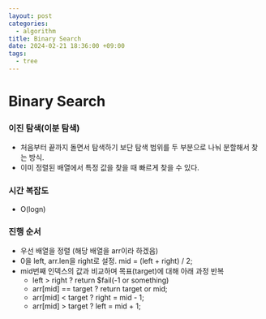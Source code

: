 ```yaml
---
layout: post
categories:
  - algorithm
title: Binary Search
date: 2024-02-21 18:36:00 +09:00
tags:
  - tree
---
```

# Binary Search
### 이진 탐색(이분 탐색)
- 처음부터 끝까지 돌면서 탐색하기 보단 탐색 범위를 두 부분으로 나눠 분할해서 찾는 방식.
- 이미 정렬된 배열에서 특정 값을 찾을 때 빠르게 찾을 수 있다.

### 시간 복잡도
- O(logn)

### 진행 순서
- 우선 배열을 정렬 (해당 배열을 arr이라 하겠음)
- 0을 left, arr.len을 right로 설정. mid = (left + right) / 2;
- mid번째 인덱스의 값과 비교하며 목표(target)에 대해 아래 과정 반복
	- left > right ? return $fail(-1 or something)
	- arr[mid] == target ? return target or mid;
	- arr[mid] < target ? right = mid - 1;
	- arr[mid] > target ? left = mid + 1;
